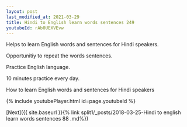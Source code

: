 ```yaml
---
layout: post
last_modified_at: 2021-03-29
title: Hindi to English learn words sentences 249 
youtubeId: rAb0UEXVEvw
---
```

 
 
Helps to learn English words and sentences for Hindi speakers.

Opportunitiy to repeat the words sentences. 

Practice English language. 
 
10 minutes practice every day. 
 
How to learn English words and sentences for Hindi speakers 
 
{% include youtubePlayer.html id=page.youtubeId %}
 
 
[Next]({{ site.baseurl }}{% link  split1/_posts/2018-03-25-Hindi to english learn words sentences 88 .md%})
 
